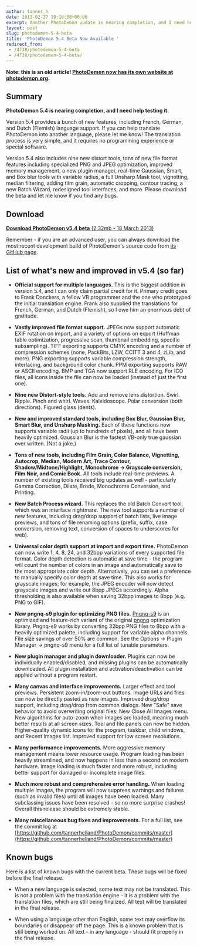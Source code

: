 ```yaml
---
author: tanner_h
date: 2013-02-27 19:10:58+00:00
excerpt: Another PhotoDemon update is nearing completion, and I need help testing it.  Download a free copy, give it a spin, and let me know what you think.  Lots of new features in this release, including French, German, and Dutch language support, distortion tools, upgraded Blur and Sharpen tools (including a new Smart Blur), JPEG/PNG optimization, and more.
layout: post
slug: photodemon-5-4-beta
title: 'PhotoDemon 5.4 Beta Now Available '
redirect_from: 
 - /4738/photodemon-5-4-beta
 - /4738/photodemon-5-4-beta/
---
```


**Note: this is an old article!  [PhotoDemon now has its own website at photodemon.org](https://photodemon.org).**

## Summary

**PhotoDemon 5.4 is nearing completion, and I need help testing it.**  

Version 5.4 provides a bunch of new features, including French, German, and Dutch (Flemish) language support.  If you can help translate PhotoDemon into another language, please let me know!  The translation process is very simple, and it requires no programming experience or special software.

Version 5.4 also includes nine new distort tools, tons of new file format features including specialized PNG and JPEG optimization, improved memory management, a new plugin manager, real-time Gaussian, Smart, and Box blur tools with variable radius, a full Unsharp Mask tool, vignetting, median filtering, adding film grain, automatic cropping, contour tracing, a new Batch Wizard, redesigned tool interfaces, and more.  Please download the beta and let me know if you find any bugs.

## Download

[**Download PhotoDemon v5.4 beta** (2.32mb - 18 March 2013)](https://photodemon.org/download/)

Remember - if you are an advanced user, you can always download the most recent development build of PhotoDemon's source code from [its GitHub page](https://github.com/tannerhelland/PhotoDemon).

## List of what's new and improved in v5.4 (so far)

  * **Official support for multiple languages.**  This is the biggest addition in version 5.4, and I can only claim partial credit for it.  Primary credit goes to Frank Donckers, a fellow VB programmer and the one who prototyped the initial translation engine.  Frank also supplied the translations for French, German, and Dutch (Flemish), so I owe him an enormous debt of gratitude.

  * **Vastly improved file format support.**  JPEGs now support automatic EXIF rotation on import, and a variety of options on export (Huffman table optimization, progressive scan, thumbnail embedding, specific subsampling).  TIFF exporting supports CMYK encoding and a number of compression schemes (none, PackBits, LZW, CCITT 3 and 4, zLib, and more).  PNG exporting supports variable compression strength, interlacing, and background color chunk.  PPM exporting supports RAW or ASCII encoding.  BMP and TGA now support RLE encoding.  For ICO files, all icons inside the file can now be loaded (instead of just the first one).

  * **Nine new Distort-style tools.**  Add and remove lens distortion.  Swirl.  Ripple.  Pinch and whirl.  Waves.  Kaleidoscope.  Polar conversion (both directions).  Figured glass (dents).

  * **New and improved standard tools, including Box Blur, Gaussian Blur, Smart Blur, and Unsharp Masking.**  Each of these functions now supports variable radii (up to hundreds of pixels), and all have been heavily optimized.  Gaussian Blur is the fastest VB-only true gaussian ever written.  (Not a joke.)

  * **Tons of new tools, including Film Grain, Color Balance, Vignetting, Autocrop, Median, Modern Art, Trace Contour, Shadow/Midtone/Highlight, Monochrome -> Grayscale conversion, Film Noir, and Comic Book.**  All tools include real-time previews.  A number of existing tools received big updates as well - particularly Gamma Correction, Dilate, Erode, Monochrome Conversion, and Printing.

  * **New Batch Process wizard.**  This replaces the old Batch Convert tool, which was an interface nightmare.  The new tool supports a number of new features, including drag/drop support of batch lists, live image previews, and tons of file renaming options (prefix, suffix, case conversion, removing text, conversion of spaces to underscores for web).

  * **Universal color depth support at import and export time.**  PhotoDemon can now write 1, 4, 8, 24, and 32bpp variations of every supported file format.  Color depth detection is automatic at save time - the program will count the number of colors in an image and automatically save to the most appropriate color depth.  Alternatively, you can set a preference to manually specify color depth at save time.  This also works for grayscale images; for example, the JPEG encoder will now detect grayscale images and write out 8bpp JPEGs accordingly.  Alpha thresholding is also available when saving 32bpp images to 8bpp (e.g. PNG to GIF).

  * **New pngnq-s9 plugin for optimizing PNG files.**  [Pngnq-s9](http://sourceforge.net/projects/pngnqs9/) is an optimized and feature-rich variant of the original [pngnq](http://pngnq.sourceforge.net/) optimization library.  Pngnq-s9 works by converting 32bpp PNG files to 8bpp with a heavily optimized palette, including support for variable alpha channels.  File size savings of over 50% are common.  See the Options -> Plugin Manager -> pngnq-s9 menu for a full list of tunable parameters.

  * **New plugin manager and plugin downloader.**  Plugins can now be individually enabled/disabled, and missing plugins can be automatically downloaded.  All plugin installation and activation/deactivation can be applied without a program restart.

  * **Many canvas and interface improvements.**  Larger effect and tool previews.  Persistent zoom-in/zoom-out buttons.  Image URLs and files can now be directly pasted as new images.  Improved drag/drop support, including drag/drop from common dialogs.  New "Safe" save behavior to avoid overwriting original files.  New Close All Images menu.  New algorithms for auto-zoom when images are loaded, meaning much better results at all screen sizes.  Tool and file panels can now be hidden.  Higher-quality dynamic icons for the program, taskbar, child windows, and Recent Images list.  Improved support for low screen resolutions.

  * **Many performance improvements.**  More aggressive memory management means lower resource usage.  Program loading has been heavily streamlined, and now happens in less than a second on modern hardware.  Image loading is much faster and more robust, including better support for damaged or incomplete image files.

  * **Much more robust and comprehensive error handling.**  When loading multiple images, the program will now suppress warnings and failures (such as invalid files) until all images have been loaded.  Many subclassing issues have been resolved - so no more surprise crashes!  Overall this release should be extremely stable.

  * **Many miscellaneous bug fixes and improvements.**  For a full list, see the commit log at [https://github.com/tannerhelland/PhotoDemon/commits/master](https://github.com/tannerhelland/PhotoDemon/commits/master)

## Known bugs

Here is a list of known bugs with the current beta.  These bugs will be fixed before the final release.

  * When a new language is selected, some text may not be translated.  This is not a problem with the translation engine - it is a problem with the translation files, which are still being finalized.  All text will be translated in the final release.

  * When using a language other than English, some text may overflow its boundaries or disappear off the page.  This is a known problem that is still being worked on.  All text - in any language - should fit properly in the final release.
